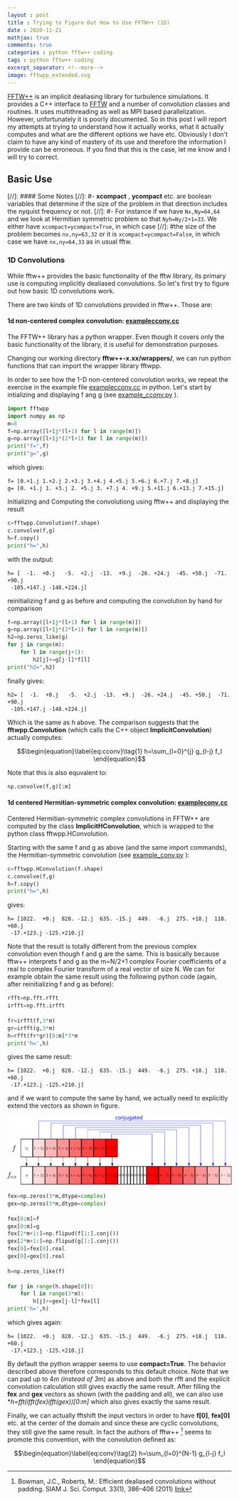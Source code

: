```yaml
---
layout : post
title : Trying to Figure Out How to Use FFTW++ (1D)
date : 2020-11-21
mathjax: true
comments: true
categories : python fftw++ coding
tags : python fftw++ coding
excerpt_separator: <!--more-->
image: fftwpp_extended.svg
---
```


[FFTW++](https://github.com/dealias/fftwpp) is an implicit dealiasing library for turbulence simulations. It provides a C++ interface to [FFTW](http://www.fftw.org/) and a number of
convolution classes and routines. It uses multithreading as well as MPI based parallelization. However, unfortunately it is poorly documented. So in this post
I will report my attempts at trying to understand how it actually works, what it actually computes and what are the different options we have etc. Obviously I don't
claim to have any kind of mastery of its use and therefore the information I provide can be erroneous. If you find that this is the case, let me know and I will try to correct.

<!--more-->

## Basic Use

[//]: #### Some Notes
[//]: #- **xcompact** , **ycompact** etc. are boolean variables that determine if the size of the problem in that direction includes the nyquist frequency or not.
[//]: #- For instance if we have `Nx,Ny=64,64` and we look at Hermitian symmetric problem so that `Nyh=Ny/2+1=33`. We either have `xcompact=ycompact=True`, in which case
[//]: #the size of the problem becomes `nx,ny=63,32` or it is `xcompact=ycompact=False`, in which case we have `nx,ny=64,33` as in usual fftw.

### 1D Convolutions

While fftw++ provides the basic functionality of the fftw library, its primary use is computing implicitly dealiased convolutions. So let's first try to figure out how basic 1D convolutions work.

There are two kinds of 1D convolutions provided in fftw++. Those are:

#### 1d non-centered complex convolution: [examplecconv.cc](https://github.com/dealias/fftwpp/blob/master/examples/examplecconv.cc)

The FFTW++ library has a python wrapper. Even though it covers only the basic functionality of the library, it is useful for demonstration purposes.

Changing our working directory **fftw++-x.xx/wrappers/**, we can run python functions that can import the wrapper library fftwpp.

In order to see how the 1-D non-centered convolution works, we repeat the exercise in the example file [examplecconv.cc](https://github.com/dealias/fftwpp/blob/master/examples/examplecconv.cc) in python.
Let's start by intializing and displaying f ang g (see [example_cconv.py](https://github.com/gurcani/gurcani.github.io/blob/master/assets/examples/fftw%2B%2B/example_cconv.py) ).

```python
import fftwpp
import numpy as np
m=8
f=np.array([l+1j*(l+1) for l in range(m)])
g=np.array([l+1j*(2*l+1) for l in range(m)])
print("f=",f)
print("g=",g)
```

which gives:

    f= [0.+1.j 1.+2.j 2.+3.j 3.+4.j 4.+5.j 5.+6.j 6.+7.j 7.+8.j]
    g= [0. +1.j 1. +3.j 2. +5.j 3. +7.j 4. +9.j 5.+11.j 6.+13.j 7.+15.j]

Initializing and Computing the convolutiong using fftw++ and displaying the result

```python
c=fftwpp.Convolution(f.shape)
c.convolve(f,g)
h=f.copy()
print("h=",h)
```

with the output:

    h= [  -1.  +0.j   -5.  +2.j  -13.  +9.j  -26. +24.j  -45. +50.j  -71. +90.j
     -105.+147.j -148.+224.j]

reinitializing f and g as before and computing the convolution by hand for comparison

```python
f=np.array([l+1j*(l+1) for l in range(m)])
g=np.array([l+1j*(2*l+1) for l in range(m)])
h2=np.zeros_like(g)
for j in range(m):
    for l in range(j+1):
        h2[j]+=g[j-l]*f[l]
print("h2=",h2)
```

finally gives:

    h2= [  -1.  +0.j   -5.  +2.j  -13.  +9.j  -26. +24.j  -45. +50.j  -71. +90.j
     -105.+147.j -148.+224.j]

Which is the same as h above. The comparison suggests that the **fftwpp.Convolution** (which calls the C++ object **ImplicitConvolution**) actually computes:

$$\begin{equation}\label{eq:cconv}\tag{1}
h=\sum_{l=0}^{j} g_{l-j} f_l
\end{equation}$$

Note that this is also equvalent to:

```python
np.convolve(f,g)[:m]
```

#### 1d centered Hermitian-symmetric complex convolution: [exampleconv.cc](https://github.com/dealias/fftwpp/blob/master/examples/exampleconv.cc)

Centered Hermitian-symmetric complex convolutions in FFTW++ are computed by the class **ImplicitHConvolution**, which is wrapped to the python class fftwpp.HConvolution.

Starting with the same f and g as above (and the same import commands), the Hermitian-symmetric convolution (see [example_conv.py](https://github.com/gurcani/gurcani.github.io/blob/master/assets/examples/fftw%2B%2B/example_conv.py) ):

```python
c=fftwpp.HConvolution(f.shape)
c.convolve(f,g)
h=f.copy()
print("h=",h)
```
gives:

    h= [1022.  +0.j  828. -12.j  635. -15.j  449.  -6.j  275. +18.j  118. +60.j
     -17.+123.j -125.+210.j]

Note that the result is totally different from the previous complex convolution even though f and g are the same. This is basically because fftw++ interprets f and g as the m=N/2+1 
complex Fourier coefficients of a real to complex Fourier transform of a real vector of size N. We can for example obtain the same result using the following python code 
(again, after reinitializing f and g as before):

```python
rfft=np.fft.rfft
irfft=np.fft.irfft

fr=irfft(f,3*m)
gr=irfft(g,3*m)
h=rfft(fr*gr)[0:m]*3*m
print('h=',h)
```
gives the same result:

    h= [1022.  +0.j  828. -12.j  635. -15.j  449.  -6.j  275. +18.j  118. +60.j
     -17.+123.j -125.+210.j]

and if we want to compute the same by hand, we actually need to explicitly extend the vectors as shown in figure.

[![fftwpp_extended](/assets/images/fftwpp_extended.svg)](/assets/images/fftwpp_extended.svg)

```python
fex=np.zeros(3*m,dtype=complex)
gex=np.zeros(3*m,dtype=complex)

fex[0:m]=f
gex[0:m]=g
fex[2*m+1:]=np.flipud(f[1:].conj())
gex[2*m+1:]=np.flipud(g[1:].conj())
fex[0]=fex[0].real
gex[0]=gex[0].real

h=np.zeros_like(f)

for j in range(h.shape[0]):
    for l in range(3*m):
        h[j]+=gex[j-l]*fex[l]
print('h=',h)
```

which gives again:

    h= [1022.  +0.j  828. -12.j  635. -15.j  449.  -6.j  275. +18.j  118. +60.j
     -17.+123.j -125.+210.j]

By default the python wrapper seems to use **compact=True**. The behavior described above therefore corresponds to this default choice. 
Note that we can pad up to 4*m (instead of 3*m) as above and both the rfft and the explicit convolution calculation still gives exactly the same result. 
After filling the **fex** and **gex** vectors as shown (with the padding and all), we can also use **h=fft(ifft(fex)*ifft(gex))[0:m]** which also gives exactly the same result.

Finally, we can actually fftshift the input vectors in order to have **f[0]**, **fex[0]** etc. at the center of the domain and since these are cyclic convolutions, they still give the same result. In fact the authors of fftw++ [^bm] seems to promote this convention, with the convolution defined as:

$$\begin{equation}\label{eq:conv}\tag{2}
h=\sum_{l=0}^{N-1} g_{l-j} f_l
\end{equation}$$

[^bm]:Bowman, J.C., Roberts, M.: Efficient dealiased convolutions without padding. SIAM J. Sci. Comput. 33(1), 386–406 (2011) [link](https://doi.org/10.1137/100787933)
